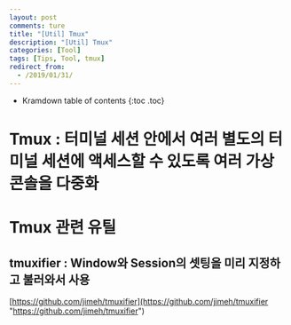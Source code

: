 ```yaml
---
layout: post
comments: ture
title: "[Util] Tmux"
description: "[Util] Tmux"
categories: [Tool]
tags: [Tips, Tool, tmux]
redirect_from:
  - /2019/01/31/
---
```


* Kramdown table of contents
{:toc .toc}

# Tmux : 터미널 세션 안에서 여러 별도의 터미널 세션에 액세스할 수 있도록 여러 가상 콘솔을 다중화
# Tmux 관련 유틸
## tmuxifier : Window와 Session의 셋팅을 미리 지정하고 불러와서 사용
[https://github.com/jimeh/tmuxifier](https://github.com/jimeh/tmuxifier "https://github.com/jimeh/tmuxifier")
